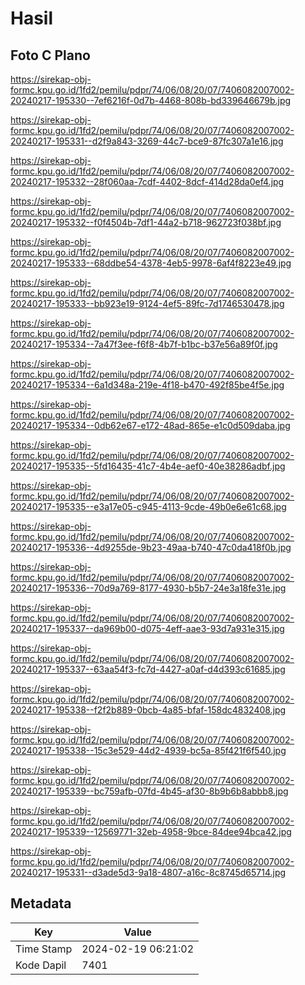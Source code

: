 # Hasil

## Foto C Plano

https://sirekap-obj-formc.kpu.go.id/1fd2/pemilu/pdpr/74/06/08/20/07/7406082007002-20240217-195330--7ef6216f-0d7b-4468-808b-bd339646679b.jpg

https://sirekap-obj-formc.kpu.go.id/1fd2/pemilu/pdpr/74/06/08/20/07/7406082007002-20240217-195331--d2f9a843-3269-44c7-bce9-87fc307a1e16.jpg

https://sirekap-obj-formc.kpu.go.id/1fd2/pemilu/pdpr/74/06/08/20/07/7406082007002-20240217-195332--28f060aa-7cdf-4402-8dcf-414d28da0ef4.jpg

https://sirekap-obj-formc.kpu.go.id/1fd2/pemilu/pdpr/74/06/08/20/07/7406082007002-20240217-195332--f0f4504b-7df1-44a2-b718-962723f038bf.jpg

https://sirekap-obj-formc.kpu.go.id/1fd2/pemilu/pdpr/74/06/08/20/07/7406082007002-20240217-195333--68ddbe54-4378-4eb5-9978-6af4f8223e49.jpg

https://sirekap-obj-formc.kpu.go.id/1fd2/pemilu/pdpr/74/06/08/20/07/7406082007002-20240217-195333--bb923e19-9124-4ef5-89fc-7d1746530478.jpg

https://sirekap-obj-formc.kpu.go.id/1fd2/pemilu/pdpr/74/06/08/20/07/7406082007002-20240217-195334--7a47f3ee-f6f8-4b7f-b1bc-b37e56a89f0f.jpg

https://sirekap-obj-formc.kpu.go.id/1fd2/pemilu/pdpr/74/06/08/20/07/7406082007002-20240217-195334--6a1d348a-219e-4f18-b470-492f85be4f5e.jpg

https://sirekap-obj-formc.kpu.go.id/1fd2/pemilu/pdpr/74/06/08/20/07/7406082007002-20240217-195334--0db62e67-e172-48ad-865e-e1c0d509daba.jpg

https://sirekap-obj-formc.kpu.go.id/1fd2/pemilu/pdpr/74/06/08/20/07/7406082007002-20240217-195335--5fd16435-41c7-4b4e-aef0-40e38286adbf.jpg

https://sirekap-obj-formc.kpu.go.id/1fd2/pemilu/pdpr/74/06/08/20/07/7406082007002-20240217-195335--e3a17e05-c945-4113-9cde-49b0e6e61c68.jpg

https://sirekap-obj-formc.kpu.go.id/1fd2/pemilu/pdpr/74/06/08/20/07/7406082007002-20240217-195336--4d9255de-9b23-49aa-b740-47c0da418f0b.jpg

https://sirekap-obj-formc.kpu.go.id/1fd2/pemilu/pdpr/74/06/08/20/07/7406082007002-20240217-195336--70d9a769-8177-4930-b5b7-24e3a18fe31e.jpg

https://sirekap-obj-formc.kpu.go.id/1fd2/pemilu/pdpr/74/06/08/20/07/7406082007002-20240217-195337--da969b00-d075-4eff-aae3-93d7a931e315.jpg

https://sirekap-obj-formc.kpu.go.id/1fd2/pemilu/pdpr/74/06/08/20/07/7406082007002-20240217-195337--63aa54f3-fc7d-4427-a0af-d4d393c61685.jpg

https://sirekap-obj-formc.kpu.go.id/1fd2/pemilu/pdpr/74/06/08/20/07/7406082007002-20240217-195338--f2f2b889-0bcb-4a85-bfaf-158dc4832408.jpg

https://sirekap-obj-formc.kpu.go.id/1fd2/pemilu/pdpr/74/06/08/20/07/7406082007002-20240217-195338--15c3e529-44d2-4939-bc5a-85f421f6f540.jpg

https://sirekap-obj-formc.kpu.go.id/1fd2/pemilu/pdpr/74/06/08/20/07/7406082007002-20240217-195339--bc759afb-07fd-4b45-af30-8b9b6b8abbb8.jpg

https://sirekap-obj-formc.kpu.go.id/1fd2/pemilu/pdpr/74/06/08/20/07/7406082007002-20240217-195339--12569771-32eb-4958-9bce-84dee94bca42.jpg

https://sirekap-obj-formc.kpu.go.id/1fd2/pemilu/pdpr/74/06/08/20/07/7406082007002-20240217-195331--d3ade5d3-9a18-4807-a16c-8c8745d65714.jpg


## Metadata

| Key        | Value               |
| ---------- | ------------------- |
| Time Stamp | 2024-02-19 06:21:02 |
| Kode Dapil | 7401                |




